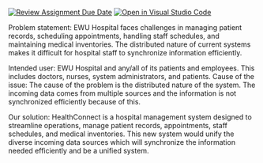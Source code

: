 [![Review Assignment Due Date](https://classroom.github.com/assets/deadline-readme-button-22041afd0340ce965d47ae6ef1cefeee28c7c493a6346c4f15d667ab976d596c.svg)](https://classroom.github.com/a/h1l4bM8R)
[![Open in Visual Studio Code](https://classroom.github.com/assets/open-in-vscode-2e0aaae1b6195c2367325f4f02e2d04e9abb55f0b24a779b69b11b9e10269abc.svg)](https://classroom.github.com/online_ide?assignment_repo_id=15356192&assignment_repo_type=AssignmentRepo)

Problem statement:
    EWU Hospital faces challenges in managing patient records, scheduling appointments, handling staff schedules, and maintaining medical inventories. The distributed nature of current systems makes it difficult for hospital staff to synchronize information efficiently. 

Intended user: 
    EWU Hospital and any/all of its patients and employees. This includes doctors, nurses, system administrators, and patients.
Cause of the issue:
The cause of the problem is the distributed nature of the system. The incoming data comes from multiple sources and the information is not synchronized efficiently because of this. 

Our solution: 
HealthConnect is a hospital management system designed to streamline operations, manage patient records, appointments, staff schedules, and medical inventories. This new system would unify the diverse incoming data sources which will synchronize the information needed efficiently and be a unified system.
